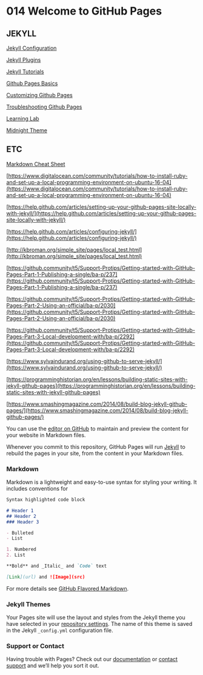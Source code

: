 # 014 Welcome to GitHub Pages

## JEKYLL

[Jekyll Configuration](https://jekyllrb.com/docs/configuration/)

[Jekyll Plugins](https://help.github.com/articles/configuring-jekyll-plugins/)

[Jekyll Tutorials](https://lab.github.com/)

[Github Pages Basics](https://help.github.com/categories/github-pages-basics/)

[Customizing Github Pages](https://help.github.com/categories/customizing-github-pages/)

[Troubleshooting Github Pages](https://help.github.com/articles/troubleshooting-github-pages-builds/)

[Learning Lab](https://lab.github.com/)

[Midnight Theme](https://github.com/pages-themes/midnight)


## ETC

[Markdown Cheat Sheet](http://nestacms.com/docs/creating-content/markdown-cheat-sheet)

[https://www.digitalocean.com/community/tutorials/how-to-install-ruby-and-set-up-a-local-programming-environment-on-ubuntu-16-04](https://www.digitalocean.com/community/tutorials/how-to-install-ruby-and-set-up-a-local-programming-environment-on-ubuntu-16-04)

[https://help.github.com/articles/setting-up-your-github-pages-site-locally-with-jekyll/](https://help.github.com/articles/setting-up-your-github-pages-site-locally-with-jekyll/)

[https://help.github.com/articles/configuring-jekyll/](https://help.github.com/articles/configuring-jekyll/)

[http://kbroman.org/simple_site/pages/local_test.html](http://kbroman.org/simple_site/pages/local_test.html)

[https://github.community/t5/Support-Protips/Getting-started-with-GitHub-Pages-Part-1-Publishing-a-single/ba-p/237](https://github.community/t5/Support-Protips/Getting-started-with-GitHub-Pages-Part-1-Publishing-a-single/ba-p/237)

[https://github.community/t5/Support-Protips/Getting-started-with-GitHub-Pages-Part-2-Using-an-official/ba-p/2030](https://github.community/t5/Support-Protips/Getting-started-with-GitHub-Pages-Part-2-Using-an-official/ba-p/2030)

[https://github.community/t5/Support-Protips/Getting-started-with-GitHub-Pages-Part-3-Local-development-with/ba-p/2292](https://github.community/t5/Support-Protips/Getting-started-with-GitHub-Pages-Part-3-Local-development-with/ba-p/2292)

[https://www.sylvaindurand.org/using-github-to-serve-jekyll/](https://www.sylvaindurand.org/using-github-to-serve-jekyll/)

[https://programminghistorian.org/en/lessons/building-static-sites-with-jekyll-github-pages](https://programminghistorian.org/en/lessons/building-static-sites-with-jekyll-github-pages)

[https://www.smashingmagazine.com/2014/08/build-blog-jekyll-github-pages/](https://www.smashingmagazine.com/2014/08/build-blog-jekyll-github-pages/)


You can use the [editor on GitHub](https://github.com/rms46/WebWeb4/edit/master/README.md) to maintain and preview the content for your website in Markdown files.

Whenever you commit to this repository, GitHub Pages will run [Jekyll](https://jekyllrb.com/) to rebuild the pages in your site, from the content in your Markdown files.

### Markdown

Markdown is a lightweight and easy-to-use syntax for styling your writing. It includes conventions for

```markdown
Syntax highlighted code block

# Header 1
## Header 2
### Header 3

- Bulleted
- List

1. Numbered
2. List

**Bold** and _Italic_ and `Code` text

[Link](url) and ![Image](src)
```

For more details see [GitHub Flavored Markdown](https://guides.github.com/features/mastering-markdown/).

### Jekyll Themes

Your Pages site will use the layout and styles from the Jekyll theme you have selected in your [repository settings](https://github.com/rms46/WebWeb4/settings). The name of this theme is saved in the Jekyll `_config.yml` configuration file.

### Support or Contact

Having trouble with Pages? Check out our [documentation](https://help.github.com/categories/github-pages-basics/) or [contact support](https://github.com/contact) and we’ll help you sort it out.
